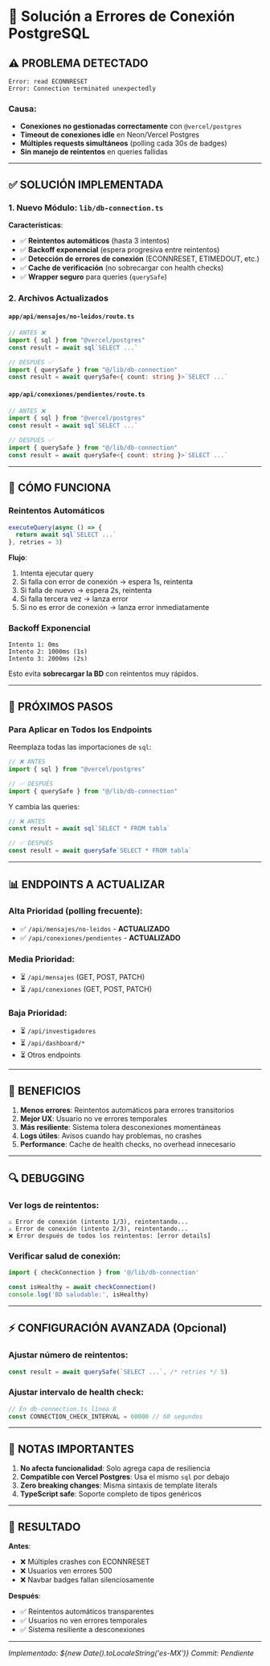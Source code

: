 # 🔧 Solución a Errores de Conexión PostgreSQL

## ⚠️ PROBLEMA DETECTADO

```
Error: read ECONNRESET
Error: Connection terminated unexpectedly
```

### Causa:
- **Conexiones no gestionadas correctamente** con `@vercel/postgres`
- **Timeout de conexiones idle** en Neon/Vercel Postgres
- **Múltiples requests simultáneos** (polling cada 30s de badges)
- **Sin manejo de reintentos** en queries fallidas

---

## ✅ SOLUCIÓN IMPLEMENTADA

### 1. Nuevo Módulo: `lib/db-connection.ts`

**Características**:
- ✅ **Reintentos automáticos** (hasta 3 intentos)
- ✅ **Backoff exponencial** (espera progresiva entre reintentos)
- ✅ **Detección de errores de conexión** (ECONNRESET, ETIMEDOUT, etc.)
- ✅ **Cache de verificación** (no sobrecargar con health checks)
- ✅ **Wrapper seguro** para queries (`querySafe`)

### 2. Archivos Actualizados

#### `app/api/mensajes/no-leidos/route.ts`
```typescript
// ANTES ❌
import { sql } from "@vercel/postgres"
const result = await sql`SELECT ...`

// DESPUÉS ✅
import { querySafe } from "@/lib/db-connection"
const result = await querySafe<{ count: string }>`SELECT ...`
```

#### `app/api/conexiones/pendientes/route.ts`
```typescript
// ANTES ❌
import { sql } from "@vercel/postgres"
const result = await sql`SELECT ...`

// DESPUÉS ✅
import { querySafe } from "@/lib/db-connection"
const result = await querySafe<{ count: string }>`SELECT ...`
```

---

## 🔄 CÓMO FUNCIONA

### Reintentos Automáticos

```typescript
executeQuery(async () => {
  return await sql`SELECT ...`
}, retries = 3)
```

**Flujo**:
1. Intenta ejecutar query
2. Si falla con error de conexión → espera 1s, reintenta
3. Si falla de nuevo → espera 2s, reintenta
4. Si falla tercera vez → lanza error
5. Si no es error de conexión → lanza error inmediatamente

### Backoff Exponencial

```
Intento 1: 0ms
Intento 2: 1000ms (1s)
Intento 3: 2000ms (2s)
```

Esto evita **sobrecargar la BD** con reintentos muy rápidos.

---

## 🎯 PRÓXIMOS PASOS

### Para Aplicar en Todos los Endpoints

Reemplaza todas las importaciones de `sql`:

```typescript
// ❌ ANTES
import { sql } from "@vercel/postgres"

// ✅ DESPUÉS
import { querySafe } from "@/lib/db-connection"
```

Y cambia las queries:

```typescript
// ❌ ANTES
const result = await sql`SELECT * FROM tabla`

// ✅ DESPUÉS
const result = await querySafe`SELECT * FROM tabla`
```

---

## 📊 ENDPOINTS A ACTUALIZAR

### Alta Prioridad (polling frecuente):
- ✅ `/api/mensajes/no-leidos` - **ACTUALIZADO**
- ✅ `/api/conexiones/pendientes` - **ACTUALIZADO**

### Media Prioridad:
- ⏳ `/api/mensajes` (GET, POST, PATCH)
- ⏳ `/api/conexiones` (GET, POST, PATCH)

### Baja Prioridad:
- ⏳ `/api/investigadores`
- ⏳ `/api/dashboard/*`
- ⏳ Otros endpoints

---

## 🚀 BENEFICIOS

1. **Menos errores**: Reintentos automáticos para errores transitorios
2. **Mejor UX**: Usuario no ve errores temporales
3. **Más resiliente**: Sistema tolera desconexiones momentáneas
4. **Logs útiles**: Avisos cuando hay problemas, no crashes
5. **Performance**: Cache de health checks, no overhead innecesario

---

## 🔍 DEBUGGING

### Ver logs de reintentos:
```
⚠️ Error de conexión (intento 1/3), reintentando...
⚠️ Error de conexión (intento 2/3), reintentando...
❌ Error después de todos los reintentos: [error details]
```

### Verificar salud de conexión:
```typescript
import { checkConnection } from '@/lib/db-connection'

const isHealthy = await checkConnection()
console.log('BD saludable:', isHealthy)
```

---

## ⚡ CONFIGURACIÓN AVANZADA (Opcional)

### Ajustar número de reintentos:
```typescript
const result = await querySafe(`SELECT ...`, /* retries */ 5)
```

### Ajustar intervalo de health check:
```typescript
// En db-connection.ts línea 8
const CONNECTION_CHECK_INTERVAL = 60000 // 60 segundos
```

---

## 📝 NOTAS IMPORTANTES

1. **No afecta funcionalidad**: Solo agrega capa de resiliencia
2. **Compatible con Vercel Postgres**: Usa el mismo `sql` por debajo
3. **Zero breaking changes**: Misma sintaxis de template literals
4. **TypeScript safe**: Soporte completo de tipos genéricos

---

## 🎉 RESULTADO

**Antes**:
- ❌ Múltiples crashes con ECONNRESET
- ❌ Usuarios ven errores 500
- ❌ Navbar badges fallan silenciosamente

**Después**:
- ✅ Reintentos automáticos transparentes
- ✅ Usuarios no ven errores temporales
- ✅ Sistema resiliente a desconexiones

---

*Implementado: ${new Date().toLocaleString('es-MX')}*
*Commit: Pendiente*
